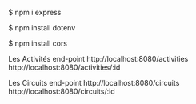 



$ npm i express

$ npm install dotenv

$ npm install cors


Les Activités end-point
http://localhost:8080/activities
http://localhost:8080/activities/:id 

Les Circuits end-point
http://localhost:8080/circuits
http://localhost:8080/circuits/:id

